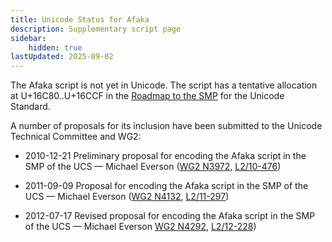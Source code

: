 ```yaml
---
title: Unicode Status for Afaka
description: Supplementary script page
sidebar:
    hidden: true
lastUpdated: 2025-09-02
---
```


The Afaka script is not yet in Unicode. The script has a tentative allocation at U+16C80..U+16CCF in the [Roadmap to the SMP](http://www.unicode.org/roadmaps/smp/) for the Unicode Standard.

[comment]: # (end of intro)

[comment]: # (start of blocks)



[comment]: # (end of blocks)

[comment]: # (start of chars)



[comment]: # (end of chars)

[comment]: # (start of rest)

A number of proposals for its inclusion have been submitted to the Unicode Technical Committee and WG2:

- 2010-12-21 Preliminary proposal for encoding the Afaka script in the SMP of the UCS — Michael Everson ([WG2 N3972](https://www.unicode.org/wg2/docs/n3972.pdf),   [L2/10-476](http://www.unicode.org/cgi-bin/GetMatchingDocs.pl?L2/10-476))

- 2011-09-09 Proposal for encoding the Afaka script in the SMP of the UCS — Michael Everson ([WG2 N4132](https://www.unicode.org/wg2/docs/n4132.pdf), [L2/11-297](http://www.unicode.org/cgi-bin/GetMatchingDocs.pl?L2/11-297))

- 2012-07-17 Revised proposal for encoding the Afaka script in the SMP of the UCS — Michael Everson [WG2 N4292](https://www.unicode.org/wg2/docs/n4292.pdf), [L2/12-228](http://www.unicode.org/cgi-bin/GetMatchingDocs.pl?L2/12-228))
